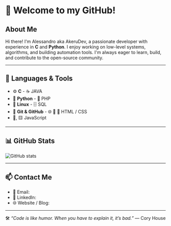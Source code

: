 
# 👋 Welcome to my GitHub!

## About Me

Hi there! I'm Alessandro aka AkeruDev, a passionate developer with experience in **C** and **Python**. I enjoy working on low-level systems, algorithms, and building automation tools. I'm always eager to learn, build, and contribute to the open-source community.

---

## 🧰 Languages & Tools

- ⚙️ **C**                - ☕ JAVA
- 🐍 **Python**           - 🐘 PHP
- 🐧 **Linux**            - 🗄️ SQL
- 🔧 **Git & GitHub**     - 🌐 🧱 🎨 HTML / CSS
- 📜, 🟨 JavaScript
---

## 📊 GitHub Stats


![GitHub stats](https://github-readme-stats.vercel.app/api?username=akerudev&show_icons=true&theme=dark)

---

## 📫 Contact Me

- 📧 Email:
- 💼 LinkedIn: 
- 🌐 Website / Blog: 

---

🛠️ *“Code is like humor. When you have to explain it, it’s bad.”* — Cory House


